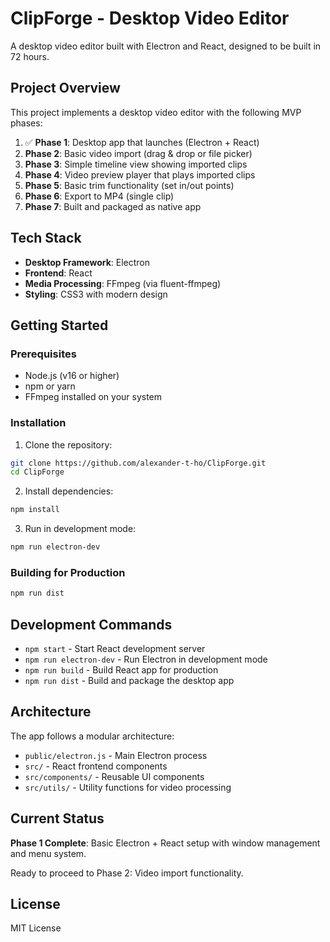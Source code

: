 # ClipForge - Desktop Video Editor

A desktop video editor built with Electron and React, designed to be built in 72 hours.

## Project Overview

This project implements a desktop video editor with the following MVP phases:

1. ✅ **Phase 1**: Desktop app that launches (Electron + React)
2. **Phase 2**: Basic video import (drag & drop or file picker)
3. **Phase 3**: Simple timeline view showing imported clips
4. **Phase 4**: Video preview player that plays imported clips
5. **Phase 5**: Basic trim functionality (set in/out points)
6. **Phase 6**: Export to MP4 (single clip)
7. **Phase 7**: Built and packaged as native app

## Tech Stack

- **Desktop Framework**: Electron
- **Frontend**: React
- **Media Processing**: FFmpeg (via fluent-ffmpeg)
- **Styling**: CSS3 with modern design

## Getting Started

### Prerequisites

- Node.js (v16 or higher)
- npm or yarn
- FFmpeg installed on your system

### Installation

1. Clone the repository:
```bash
git clone https://github.com/alexander-t-ho/ClipForge.git
cd ClipForge
```

2. Install dependencies:
```bash
npm install
```

3. Run in development mode:
```bash
npm run electron-dev
```

### Building for Production

```bash
npm run dist
```

## Development Commands

- `npm start` - Start React development server
- `npm run electron-dev` - Run Electron in development mode
- `npm run build` - Build React app for production
- `npm run dist` - Build and package the desktop app

## Architecture

The app follows a modular architecture:

- `public/electron.js` - Main Electron process
- `src/` - React frontend components
- `src/components/` - Reusable UI components
- `src/utils/` - Utility functions for video processing

## Current Status

**Phase 1 Complete**: Basic Electron + React setup with window management and menu system.

Ready to proceed to Phase 2: Video import functionality.

## License

MIT License
